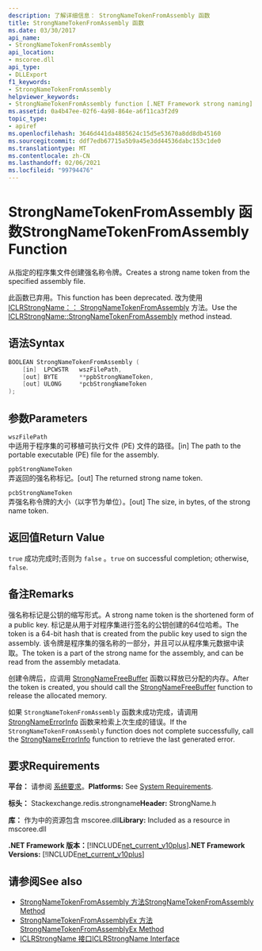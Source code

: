 ```yaml
---
description: 了解详细信息： StrongNameTokenFromAssembly 函数
title: StrongNameTokenFromAssembly 函数
ms.date: 03/30/2017
api_name:
- StrongNameTokenFromAssembly
api_location:
- mscoree.dll
api_type:
- DLLExport
f1_keywords:
- StrongNameTokenFromAssembly
helpviewer_keywords:
- StrongNameTokenFromAssembly function [.NET Framework strong naming]
ms.assetid: 0a4b47ee-02f6-4a98-864e-a6f11ca3f2d9
topic_type:
- apiref
ms.openlocfilehash: 3646d441da4885624c15d5e53670a8dd8db45160
ms.sourcegitcommit: ddf7edb67715a5b9a45e3dd44536dabc153c1de0
ms.translationtype: MT
ms.contentlocale: zh-CN
ms.lasthandoff: 02/06/2021
ms.locfileid: "99794476"
---
```

# <a name="strongnametokenfromassembly-function"></a><span data-ttu-id="6c9d3-103">StrongNameTokenFromAssembly 函数</span><span class="sxs-lookup"><span data-stu-id="6c9d3-103">StrongNameTokenFromAssembly Function</span></span>

<span data-ttu-id="6c9d3-104">从指定的程序集文件创建强名称令牌。</span><span class="sxs-lookup"><span data-stu-id="6c9d3-104">Creates a strong name token from the specified assembly file.</span></span>  
  
 <span data-ttu-id="6c9d3-105">此函数已弃用。</span><span class="sxs-lookup"><span data-stu-id="6c9d3-105">This function has been deprecated.</span></span> <span data-ttu-id="6c9d3-106">改为使用 [ICLRStrongName：： StrongNameTokenFromAssembly](../hosting/iclrstrongname-strongnametokenfromassembly-method.md) 方法。</span><span class="sxs-lookup"><span data-stu-id="6c9d3-106">Use the [ICLRStrongName::StrongNameTokenFromAssembly](../hosting/iclrstrongname-strongnametokenfromassembly-method.md) method instead.</span></span>  
  
## <a name="syntax"></a><span data-ttu-id="6c9d3-107">语法</span><span class="sxs-lookup"><span data-stu-id="6c9d3-107">Syntax</span></span>  
  
```cpp  
BOOLEAN StrongNameTokenFromAssembly (  
    [in]  LPCWSTR   wszFilePath,  
    [out] BYTE      **ppbStrongNameToken,  
    [out] ULONG     *pcbStrongNameToken  
);  
```  
  
## <a name="parameters"></a><span data-ttu-id="6c9d3-108">参数</span><span class="sxs-lookup"><span data-stu-id="6c9d3-108">Parameters</span></span>  

 `wszFilePath`  
 <span data-ttu-id="6c9d3-109">中适用于程序集的可移植可执行文件 (PE) 文件的路径。</span><span class="sxs-lookup"><span data-stu-id="6c9d3-109">[in] The path to the portable executable (PE) file for the assembly.</span></span>  
  
 `ppbStrongNameToken`  
 <span data-ttu-id="6c9d3-110">弄返回的强名称标记。</span><span class="sxs-lookup"><span data-stu-id="6c9d3-110">[out] The returned strong name token.</span></span>  
  
 `pcbStrongNameToken`  
 <span data-ttu-id="6c9d3-111">弄强名称令牌的大小（以字节为单位）。</span><span class="sxs-lookup"><span data-stu-id="6c9d3-111">[out] The size, in bytes, of the strong name token.</span></span>  
  
## <a name="return-value"></a><span data-ttu-id="6c9d3-112">返回值</span><span class="sxs-lookup"><span data-stu-id="6c9d3-112">Return Value</span></span>  

 <span data-ttu-id="6c9d3-113">`true` 成功完成时;否则为 `false` 。</span><span class="sxs-lookup"><span data-stu-id="6c9d3-113">`true` on successful completion; otherwise, `false`.</span></span>  
  
## <a name="remarks"></a><span data-ttu-id="6c9d3-114">备注</span><span class="sxs-lookup"><span data-stu-id="6c9d3-114">Remarks</span></span>  

 <span data-ttu-id="6c9d3-115">强名称标记是公钥的缩写形式。</span><span class="sxs-lookup"><span data-stu-id="6c9d3-115">A strong name token is the shortened form of a public key.</span></span> <span data-ttu-id="6c9d3-116">标记是从用于对程序集进行签名的公钥创建的64位哈希。</span><span class="sxs-lookup"><span data-stu-id="6c9d3-116">The token is a 64-bit hash that is created from the public key used to sign the assembly.</span></span> <span data-ttu-id="6c9d3-117">该令牌是程序集的强名称的一部分，并且可以从程序集元数据中读取。</span><span class="sxs-lookup"><span data-stu-id="6c9d3-117">The token is a part of the strong name for the assembly, and can be read from the assembly metadata.</span></span>  
  
 <span data-ttu-id="6c9d3-118">创建令牌后，应调用 [StrongNameFreeBuffer](strongnamefreebuffer-function.md) 函数以释放已分配的内存。</span><span class="sxs-lookup"><span data-stu-id="6c9d3-118">After the token is created, you should call the [StrongNameFreeBuffer](strongnamefreebuffer-function.md) function to release the allocated memory.</span></span>  
  
 <span data-ttu-id="6c9d3-119">如果 `StrongNameTokenFromAssembly` 函数未成功完成，请调用 [StrongNameErrorInfo](strongnameerrorinfo-function.md) 函数来检索上次生成的错误。</span><span class="sxs-lookup"><span data-stu-id="6c9d3-119">If the `StrongNameTokenFromAssembly` function does not complete successfully, call the [StrongNameErrorInfo](strongnameerrorinfo-function.md) function to retrieve the last generated error.</span></span>  
  
## <a name="requirements"></a><span data-ttu-id="6c9d3-120">要求</span><span class="sxs-lookup"><span data-stu-id="6c9d3-120">Requirements</span></span>  

 <span data-ttu-id="6c9d3-121">**平台：** 请参阅 [系统要求](../../get-started/system-requirements.md)。</span><span class="sxs-lookup"><span data-stu-id="6c9d3-121">**Platforms:** See [System Requirements](../../get-started/system-requirements.md).</span></span>  
  
 <span data-ttu-id="6c9d3-122">**标头：** Stackexchange.redis.strongname</span><span class="sxs-lookup"><span data-stu-id="6c9d3-122">**Header:** StrongName.h</span></span>  
  
 <span data-ttu-id="6c9d3-123">**库：** 作为中的资源包含 mscoree.dll</span><span class="sxs-lookup"><span data-stu-id="6c9d3-123">**Library:** Included as a resource in mscoree.dll</span></span>  
  
 <span data-ttu-id="6c9d3-124">**.NET Framework 版本：**[!INCLUDE[net_current_v10plus](../../../../includes/net-current-v10plus-md.md)]</span><span class="sxs-lookup"><span data-stu-id="6c9d3-124">**.NET Framework Versions:** [!INCLUDE[net_current_v10plus](../../../../includes/net-current-v10plus-md.md)]</span></span>  
  
## <a name="see-also"></a><span data-ttu-id="6c9d3-125">请参阅</span><span class="sxs-lookup"><span data-stu-id="6c9d3-125">See also</span></span>

- [<span data-ttu-id="6c9d3-126">StrongNameTokenFromAssembly 方法</span><span class="sxs-lookup"><span data-stu-id="6c9d3-126">StrongNameTokenFromAssembly Method</span></span>](../hosting/iclrstrongname-strongnametokenfromassembly-method.md)
- [<span data-ttu-id="6c9d3-127">StrongNameTokenFromAssemblyEx 方法</span><span class="sxs-lookup"><span data-stu-id="6c9d3-127">StrongNameTokenFromAssemblyEx Method</span></span>](../hosting/iclrstrongname-strongnametokenfromassemblyex-method.md)
- [<span data-ttu-id="6c9d3-128">ICLRStrongName 接口</span><span class="sxs-lookup"><span data-stu-id="6c9d3-128">ICLRStrongName Interface</span></span>](../hosting/iclrstrongname-interface.md)
